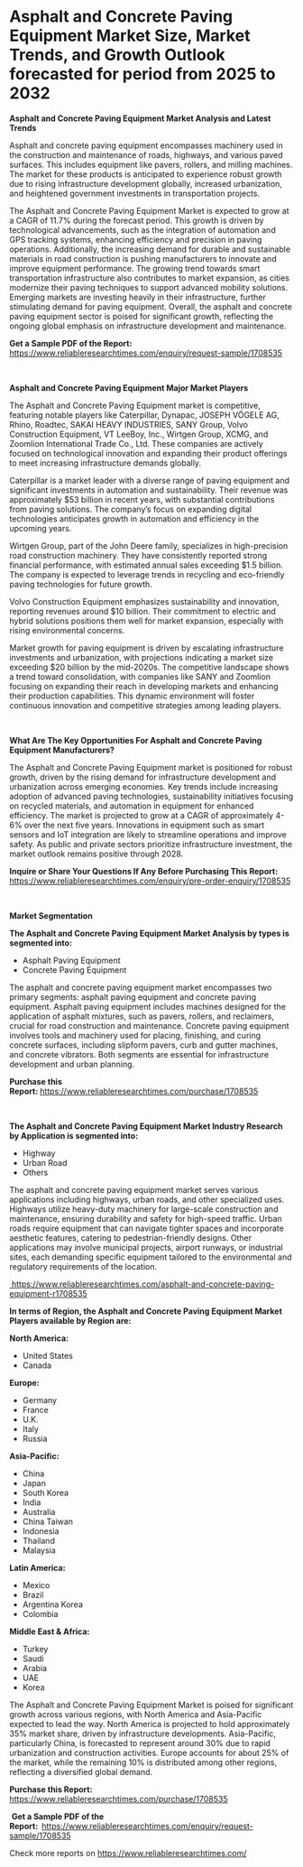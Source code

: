 <p><h1>Asphalt and Concrete Paving Equipment Market Size, Market Trends, and Growth Outlook forecasted for period from 2025 to 2032</h1></p><p><strong>Asphalt and Concrete Paving Equipment Market Analysis and Latest Trends</strong></p>
<p><p>Asphalt and concrete paving equipment encompasses machinery used in the construction and maintenance of roads, highways, and various paved surfaces. This includes equipment like pavers, rollers, and milling machines. The market for these products is anticipated to experience robust growth due to rising infrastructure development globally, increased urbanization, and heightened government investments in transportation projects. </p><p>The Asphalt and Concrete Paving Equipment Market is expected to grow at a CAGR of 11.7% during the forecast period. This growth is driven by technological advancements, such as the integration of automation and GPS tracking systems, enhancing efficiency and precision in paving operations. Additionally, the increasing demand for durable and sustainable materials in road construction is pushing manufacturers to innovate and improve equipment performance. The growing trend towards smart transportation infrastructure also contributes to market expansion, as cities modernize their paving techniques to support advanced mobility solutions. Emerging markets are investing heavily in their infrastructure, further stimulating demand for paving equipment. Overall, the asphalt and concrete paving equipment sector is poised for significant growth, reflecting the ongoing global emphasis on infrastructure development and maintenance.</p></p>
<p><strong>Get a Sample PDF of the Report:&nbsp;</strong> <a href="https://www.reliableresearchtimes.com/enquiry/request-sample/1708535?utm_campaign=2940&utm_medium=2&utm_source=Github&utm_content=ia&utm_term=27032025&utm_id=asphalt-and-concrete-paving-equipment">https://www.reliableresearchtimes.com/enquiry/request-sample/1708535</a></p>
<p>&nbsp;</p>
<p><strong>Asphalt and Concrete Paving Equipment Major Market Players</strong></p>
<p><p>The Asphalt and Concrete Paving Equipment market is competitive, featuring notable players like Caterpillar, Dynapac, JOSEPH VÖGELE AG, Rhino, Roadtec, SAKAI HEAVY INDUSTRIES, SANY Group, Volvo Construction Equipment, VT LeeBoy, Inc., Wirtgen Group, XCMG, and Zoomlion International Trade Co., Ltd. These companies are actively focused on technological innovation and expanding their product offerings to meet increasing infrastructure demands globally.</p><p>Caterpillar is a market leader with a diverse range of paving equipment and significant investments in automation and sustainability. Their revenue was approximately $53 billion in recent years, with substantial contributions from paving solutions. The company’s focus on expanding digital technologies anticipates growth in automation and efficiency in the upcoming years.</p><p>Wirtgen Group, part of the John Deere family, specializes in high-precision road construction machinery. They have consistently reported strong financial performance, with estimated annual sales exceeding $1.5 billion. The company is expected to leverage trends in recycling and eco-friendly paving technologies for future growth.</p><p>Volvo Construction Equipment emphasizes sustainability and innovation, reporting revenues around $10 billion. Their commitment to electric and hybrid solutions positions them well for market expansion, especially with rising environmental concerns.</p><p>Market growth for paving equipment is driven by escalating infrastructure investments and urbanization, with projections indicating a market size exceeding $20 billion by the mid-2020s. The competitive landscape shows a trend toward consolidation, with companies like SANY and Zoomlion focusing on expanding their reach in developing markets and enhancing their production capabilities. This dynamic environment will foster continuous innovation and competitive strategies among leading players.</p></p>
<p>&nbsp;</p>
<p><strong>What Are The Key Opportunities For Asphalt and Concrete Paving Equipment Manufacturers?</strong></p>
<p><p>The Asphalt and Concrete Paving Equipment market is positioned for robust growth, driven by the rising demand for infrastructure development and urbanization across emerging economies. Key trends include increasing adoption of advanced paving technologies, sustainability initiatives focusing on recycled materials, and automation in equipment for enhanced efficiency. The market is projected to grow at a CAGR of approximately 4-6% over the next five years. Innovations in equipment such as smart sensors and IoT integration are likely to streamline operations and improve safety. As public and private sectors prioritize infrastructure investment, the market outlook remains positive through 2028.</p></p>
<p><strong>Inquire or Share Your Questions If Any Before Purchasing This Report:</strong> <a href="https://www.reliableresearchtimes.com/enquiry/pre-order-enquiry/1708535?utm_campaign=2940&utm_medium=2&utm_source=Github&utm_content=ia&utm_term=27032025&utm_id=asphalt-and-concrete-paving-equipment">https://www.reliableresearchtimes.com/enquiry/pre-order-enquiry/1708535</a></p>
<p>&nbsp;</p>
<p><strong>Market Segmentation</strong></p>
<p><strong>The Asphalt and Concrete Paving Equipment Market Analysis by types is segmented into:</strong></p>
<p><ul><li>Asphalt Paving Equipment</li><li>Concrete Paving Equipment</li></ul></p>
<p><p>The asphalt and concrete paving equipment market encompasses two primary segments: asphalt paving equipment and concrete paving equipment. Asphalt paving equipment includes machines designed for the application of asphalt mixtures, such as pavers, rollers, and reclaimers, crucial for road construction and maintenance. Concrete paving equipment involves tools and machinery used for placing, finishing, and curing concrete surfaces, including slipform pavers, curb and gutter machines, and concrete vibrators. Both segments are essential for infrastructure development and urban planning.</p></p>
<p><strong>Purchase this Report:&nbsp;</strong><a href="https://www.reliableresearchtimes.com/purchase/1708535?utm_campaign=2940&utm_medium=2&utm_source=Github&utm_content=ia&utm_term=27032025&utm_id=asphalt-and-concrete-paving-equipment">https://www.reliableresearchtimes.com/purchase/1708535</a></p>
<p>&nbsp;</p>
<p><strong>The Asphalt and Concrete Paving Equipment Market Industry Research by Application is segmented into:</strong></p>
<p><ul><li>Highway</li><li>Urban Road</li><li>Others</li></ul></p>
<p><p>The asphalt and concrete paving equipment market serves various applications including highways, urban roads, and other specialized uses. Highways utilize heavy-duty machinery for large-scale construction and maintenance, ensuring durability and safety for high-speed traffic. Urban roads require equipment that can navigate tighter spaces and incorporate aesthetic features, catering to pedestrian-friendly designs. Other applications may involve municipal projects, airport runways, or industrial sites, each demanding specific equipment tailored to the environmental and regulatory requirements of the location.</p></p>
<p><a href="https://www.reliableresearchtimes.com/asphalt-and-concrete-paving-equipment-r1708535?utm_campaign=2940&utm_medium=2&utm_source=Github&utm_content=ia&utm_term=27032025&utm_id=asphalt-and-concrete-paving-equipment">&nbsp;https://www.reliableresearchtimes.com/asphalt-and-concrete-paving-equipment-r1708535</a></p>
<p><strong>In terms of Region, the Asphalt and Concrete Paving Equipment Market Players available by Region are:</strong></p>
<p>
    <p> <strong> North America: </strong>
        <ul>
            <li>United States</li>
            <li>Canada</li>
        </ul>
        </p> 
    <p> <strong> Europe: </strong>
        <ul>
            <li>Germany</li>
            <li>France</li>
            <li>U.K.</li>
            <li>Italy</li>
            <li>Russia</li>
        </ul>
        </p> 
    <p> <strong> Asia-Pacific: </strong>
        <ul>
            <li>China</li>
            <li>Japan</li>
            <li>South Korea</li>
            <li>India</li>
            <li>Australia</li>
            <li>China Taiwan</li>
            <li>Indonesia</li>
            <li>Thailand</li>
            <li>Malaysia</li>
        </ul>
        </p> 
    <p> <strong> Latin America: </strong>
        <ul>
            <li>Mexico</li>
            <li>Brazil</li>
            <li>Argentina Korea</li>
            <li>Colombia</li>
        </ul>
        </p> 
    <p> <strong> Middle East & Africa: </strong>
        <ul>
            <li>Turkey</li>
            <li>Saudi</li>
            <li>Arabia</li>
            <li>UAE</li>
            <li>Korea</li>
        </ul>
    </p>
    </p>
<p><p>The Asphalt and Concrete Paving Equipment Market is poised for significant growth across various regions, with North America and Asia-Pacific expected to lead the way. North America is projected to hold approximately 35% market share, driven by infrastructure developments. Asia-Pacific, particularly China, is forecasted to represent around 30% due to rapid urbanization and construction activities. Europe accounts for about 25% of the market, while the remaining 10% is distributed among other regions, reflecting a diversified global demand.</p></p>
<p><strong>Purchase this Report: </strong><a href="https://www.reliableresearchtimes.com/purchase/1708535?utm_campaign=2940&utm_medium=2&utm_source=Github&utm_content=ia&utm_term=27032025&utm_id=asphalt-and-concrete-paving-equipment">https://www.reliableresearchtimes.com/purchase/1708535</a></p>
<p>&nbsp;<strong>Get a Sample PDF of the Report:&nbsp;&nbsp;</strong><a href="https://www.reliableresearchtimes.com/enquiry/request-sample/1708535?utm_campaign=2940&utm_medium=2&utm_source=Github&utm_content=ia&utm_term=27032025&utm_id=asphalt-and-concrete-paving-equipment">https://www.reliableresearchtimes.com/enquiry/request-sample/1708535</a></p>
<p><strong></strong></p>
<p>Check more reports on <a href="https://www.reliableresearchtimes.com/?utm_campaign=2940&utm_medium=2&utm_source=Github&utm_content=ia&utm_term=27032025&utm_id=asphalt-and-concrete-paving-equipment">https://www.reliableresearchtimes.com/</a></p>